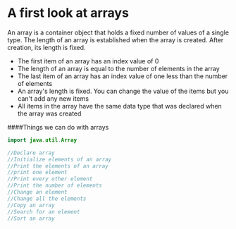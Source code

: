 # A first look at arrays

An array is a container object that holds a fixed number of values of a single type. The length of an array is established when the array is created. After creation, its length is fixed.

* The first item of an array has an index value of 0
* The length of an array is equal to the number of elements in the array
* The last item of an array has an index value of one less than the number of elements
* An array's length is fixed. You can change the value of the items but you can't add any new items
* All items in the array have the same data type that was declared when the array was created

 
####Things we can do with arrays
```java 
import java.util.Array

//Declare array
//Initialize elements of an array
//Print the elements of an array
//print one element
//Print every other element
//Print the number of elements
//Change an element
//Change all the elements
//Copy an array
//Search for an element
//Sort an array
```